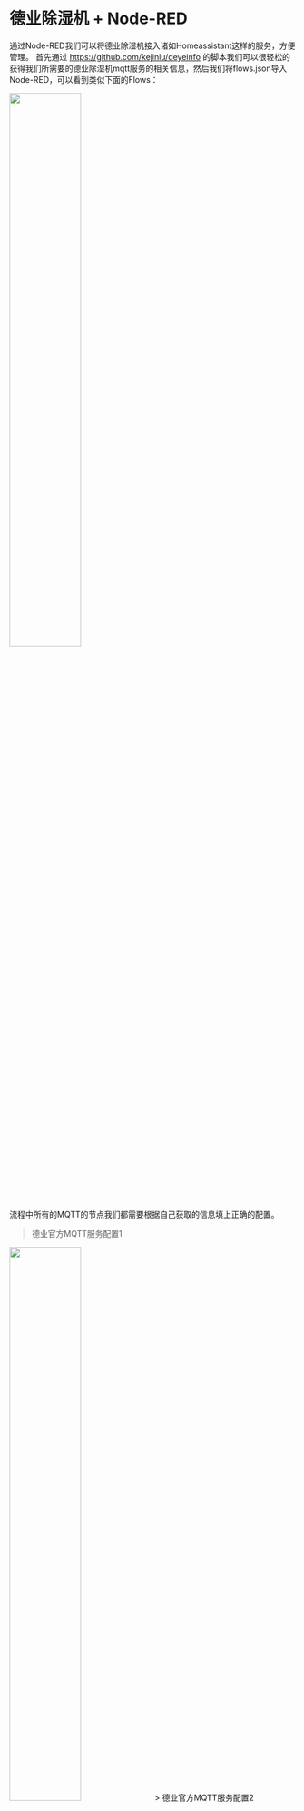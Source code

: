 # 德业除湿机 + Node-RED

通过Node-RED我们可以将德业除湿机接入诸如Homeassistant这样的服务，方便管理。
首先通过 https://github.com/kejinlu/deyeinfo 的脚本我们可以很轻松的获得我们所需要的德业除湿机mqtt服务的相关信息，然后我们将flows.json导入Node-RED，可以看到类似下面的Flows：

<img src="https://cdn.nlark.com/yuque/0/2022/jpeg/328998/1663416912321-f974b598-ae50-45c6-b498-bfefd271a356.jpeg?x-oss-process=image%2Fwatermark%2Ctype_d3F5LW1pY3JvaGVp%2Csize_40%2Ctext_5Y2i5YWL%2Ccolor_FFFFFF%2Cshadow_50%2Ct_80%2Cg_se%2Cx_10%2Cy_10%2Fresize%2Cw_1402%2Climit_0" width="50%">

流程中所有的MQTT的节点我们都需要根据自己获取的信息填上正确的配置。
> 德业官方MQTT服务配置1
<img src="https://cdn.nlark.com/yuque/0/2022/jpeg/328998/1663422712467-36400a18-7bc8-4de0-9d9f-33af0e576ae7.jpeg?x-oss-process=image%2Fwatermark%2Ctype_d3F5LW1pY3JvaGVp%2Csize_49%2Ctext_5Y2i5YWL%2Ccolor_FFFFFF%2Cshadow_50%2Ct_80%2Cg_se%2Cx_10%2Cy_10%2Fresize%2Cw_1500%2Climit_0" width="50%">
> 德业官方MQTT服务配置2
<img src="https://cdn.nlark.com/yuque/0/2022/jpeg/328998/1663422712449-2fae570f-4c77-4157-bb75-6be48ed5b834.jpeg?x-oss-process=image%2Fwatermark%2Ctype_d3F5LW1pY3JvaGVp%2Csize_36%2Ctext_5Y2i5YWL%2Ccolor_FFFFFF%2Cshadow_50%2Ct_80%2Cg_se%2Cx_10%2Cy_10" width="50%">



> 接入Homeassistant中   
<img src="https://cdn.nlark.com/yuque/0/2022/jpeg/328998/1663416912263-7d27931d-ab17-4566-a62c-7456620d62f3.jpeg?x-oss-process=image%2Fwatermark%2Ctype_d3F5LW1pY3JvaGVp%2Csize_28%2Ctext_5Y2i5YWL%2Ccolor_FFFFFF%2Cshadow_50%2Ct_80%2Cg_se%2Cx_10%2Cy_10" width="50%">



